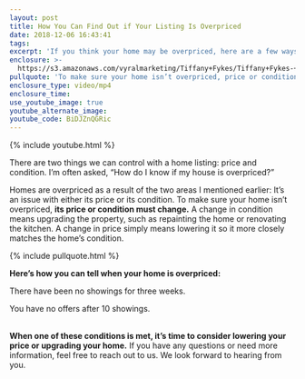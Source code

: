 ```yaml
---
layout: post
title: How You Can Find Out if Your Listing Is Overpriced
date: 2018-12-06 16:43:41
tags:
excerpt: 'If you think your home may be overpriced, here are a few ways to find out.'
enclosure: >-
  https://s3.amazonaws.com/vyralmarketing/Tiffany+Fykes/Tiffany+Fykes-+How+to+Tell+if+Your+Listing+is+Overprice.mp4
pullquote: 'To make sure your home isn’t overpriced, price or condition must change.'
enclosure_type: video/mp4
enclosure_time:
use_youtube_image: true
youtube_alternate_image:
youtube_code: BiDJZnQGRic
---
```


{% include youtube.html %}

There are two things we can control with a home listing: price and condition. I’m often asked, “How do I know if my house is overpriced?”

Homes are overpriced as a result of the two areas I mentioned earlier: It’s an issue with either its price or its condition. To make sure your home isn’t overpriced, **its price or condition must change.** A change in condition means upgrading the property, such as repainting the home or renovating the kitchen. A change in price simply means lowering it so it more closely matches the home’s condition.

{% include pullquote.html %}

**Here’s how you can tell when your home is overpriced:**

There have been no showings for three weeks.

You have no offers after 10 showings.

<br>**When one of these conditions is met, it’s time to consider lowering your price or upgrading your home.** If you have any questions or need more information, feel free to reach out to us. We look forward to hearing from you.

&nbsp;